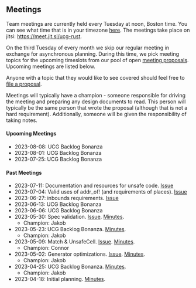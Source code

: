 ## Meetings

Team meetings are currently held every Tuesday at noon, Boston time. You can see what time that is
in your timezone [here](https://everytimezone.com/s/53a200c0). The meetings take place on jitsi:
<https://meet.jit.si/ucg-rust>.

On the third Tuesday of every month we skip our regular meeting in exchange for asynchronous
planning. During this time, we pick meeting topics for the upcoming timeslots from our pool of open
[meeting proposals]. Upcoming meetings are listed below.

[meeting proposals]: https://github.com/rust-lang/opsem-team/issues?q=is%3Aissue+is%3Aopen+label%3Ameeting-proposal

Anyone with a topic that they would like to see covered should feel free to [file a
proposal][meeting template].

[meeting template]: https://github.com/rust-lang/opsem-team/issues/new?assignees=&labels=meeting-proposal&template=meeting_proposal.md&title=%28My+meeting+proposal%29

Meetings will typically have a champion - someone responsible for driving the meeting and preparing
any design documents to read. This person will typically be the same person that wrote the proposal
(although that is not a hard requirement). Additionally, someone will be given the responsibility of
taking notes.


#### Upcoming Meetings

* 2023-08-08: UCG Backlog Bonanza
* 2023-08-01: UCG Backlog Bonanza
* 2023-07-25: UCG Backlog Bonanza

#### Past Meetings

* 2023-07-11: Documentation and resources for unsafe code. [Issue](https://github.com/rust-lang/opsem-team/issues/4)
* 2023-07-04: Valid uses of addr_of! (and requirements of places). [Issue](https://github.com/rust-lang/opsem-team/issues/9)
* 2023-06-27: inbounds requirements. [Issue](https://github.com/rust-lang/opsem-team/issues/10)
* 2023-06-13: UCG Backlog Bonanza
* 2023-06-06: UCG Backlog Bonanza
* 2023-05-30: Spec validation. [Issue](https://github.com/rust-lang/opsem-team/issues/7). [Minutes](https://hackmd.io/ty4NFkQfQjunJn_qTowOtw).
    * Champion: Jakob
* 2023-05-23: UCG Backlog Bonanza. [Minutes](https://hackmd.io/@2S4Crel_Q9OwC_vamlwXmw/HyUe4w5rh/edit).
    * Champion: Jakob
* 2023-05-09: Match & UnsafeCell. [Issue](https://github.com/rust-lang/opsem-team/issues/5). [Minutes](https://hackmd.io/@wSaA8OrrSQ2SlegMvA6e6A/By6wL4mNh/edit).
    * Champion: Connor
* 2023-05-02: Generator optimizations. [Issue](https://github.com/rust-lang/opsem-team/issues/3). [Minutes](https://hackmd.io/@2S4Crel_Q9OwC_vamlwXmw/SJYzJNi72).
    * Champion: Jakob
* 2023-04-25: UCG Backlog Bonanza. [Minutes](https://hackmd.io/@2S4Crel_Q9OwC_vamlwXmw/ByeNxbHXh).
    * Champion: Jakob
* 2023-04-18: Initial planning. [Minutes](https://hackmd.io/qNSeMDDGTTGMki1qzDEurA).
